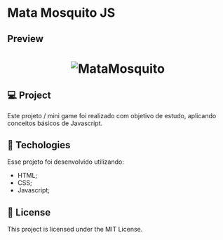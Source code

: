 # Mata Mosquito JS
## Preview

<h1 align="center">
  <img alt="MataMosquito" title="#MataMosquito" src="https://i.ibb.co/LxYTd7J/Screenshot-from-2021-08-11-23-22-50.png" />
</h1>

## 💻 Project

Este projeto / mini game foi realizado com objetivo de estudo, aplicando conceitos básicos de Javascript.
<br />

## 🧬 Techologies
Esse projeto foi desenvolvido utilizando:
 
- HTML;
- CSS;
- Javascript;


## 📝 License

This project is licensed under the MIT License.
